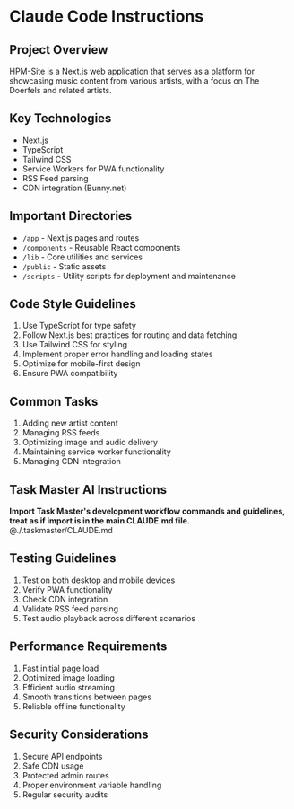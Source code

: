# Claude Code Instructions

## Project Overview
HPM-Site is a Next.js web application that serves as a platform for showcasing music content from various artists, with a focus on The Doerfels and related artists.

## Key Technologies
- Next.js
- TypeScript
- Tailwind CSS
- Service Workers for PWA functionality
- RSS Feed parsing
- CDN integration (Bunny.net)

## Important Directories
- `/app` - Next.js pages and routes
- `/components` - Reusable React components
- `/lib` - Core utilities and services
- `/public` - Static assets
- `/scripts` - Utility scripts for deployment and maintenance

## Code Style Guidelines
1. Use TypeScript for type safety
2. Follow Next.js best practices for routing and data fetching
3. Use Tailwind CSS for styling
4. Implement proper error handling and loading states
5. Optimize for mobile-first design
6. Ensure PWA compatibility

## Common Tasks
1. Adding new artist content
2. Managing RSS feeds
3. Optimizing image and audio delivery
4. Maintaining service worker functionality
5. Managing CDN integration

## Task Master AI Instructions
**Import Task Master's development workflow commands and guidelines, treat as if import is in the main CLAUDE.md file.**
@./.taskmaster/CLAUDE.md

## Testing Guidelines
1. Test on both desktop and mobile devices
2. Verify PWA functionality
3. Check CDN integration
4. Validate RSS feed parsing
5. Test audio playback across different scenarios

## Performance Requirements
1. Fast initial page load
2. Optimized image loading
3. Efficient audio streaming
4. Smooth transitions between pages
5. Reliable offline functionality

## Security Considerations
1. Secure API endpoints
2. Safe CDN usage
3. Protected admin routes
4. Proper environment variable handling
5. Regular security audits